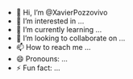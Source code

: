 - 👋 Hi, I’m @XavierPozzovivo
- 👀 I’m interested in ...
- 🌱 I’m currently learning ...
- 💞️ I’m looking to collaborate on ...
- 📫 How to reach me ...
- 😄 Pronouns: ...
- ⚡ Fun fact: ...

<!---
XavierPozzovivo/XavierPozzovivo is a ✨ special ✨ repository because its `README.md` (this file) appears on your GitHub profile.
You can click the Preview link to take a look at your changes.
--->
